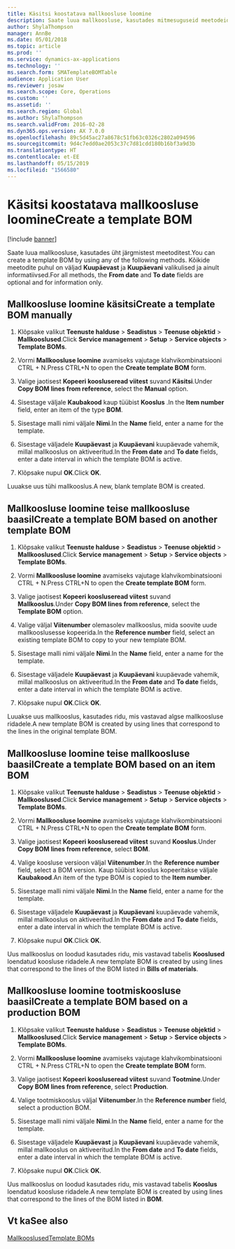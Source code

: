 ```yaml
---
title: Käsitsi koostatava mallkoosluse loomine
description: Saate luua mallkoosluse, kasutades mitmesuguseid meetodeid.
author: ShylaThompson
manager: AnnBe
ms.date: 05/01/2018
ms.topic: article
ms.prod: ''
ms.service: dynamics-ax-applications
ms.technology: ''
ms.search.form: SMATemplateBOMTable
audience: Application User
ms.reviewer: josaw
ms.search.scope: Core, Operations
ms.custom: ''
ms.assetid: ''
ms.search.region: Global
ms.author: ShylaThompson
ms.search.validFrom: 2016-02-28
ms.dyn365.ops.version: AX 7.0.0
ms.openlocfilehash: 89c5d45ac27a8678c51fb63c0326c2802a094596
ms.sourcegitcommit: 9d4c7edd0ae2053c37c7d81cdd180b16bf3a9d3b
ms.translationtype: HT
ms.contentlocale: et-EE
ms.lasthandoff: 05/15/2019
ms.locfileid: "1566580"
---
```

# <a name="create-a-template-bom"></a><span data-ttu-id="03a75-103">Käsitsi koostatava mallkoosluse loomine</span><span class="sxs-lookup"><span data-stu-id="03a75-103">Create a template BOM</span></span>   

[!include [banner](../includes/banner.md)]


<span data-ttu-id="03a75-104">Saate luua mallkoosluse, kasutades üht järgmistest meetoditest.</span><span class="sxs-lookup"><span data-stu-id="03a75-104">You can create a template BOM by using any of the following methods.</span></span> <span data-ttu-id="03a75-105">Kõikide meetodite puhul on väljad **Kuupäevast** ja **Kuupäevani** valikulised ja ainult informatiivsed.</span><span class="sxs-lookup"><span data-stu-id="03a75-105">For all methods, the **From date** and **To date** fields are optional and for information only.</span></span>

## <a name="create-a-template-bom-manually"></a><span data-ttu-id="03a75-106">Mallkoosluse loomine käsitsi</span><span class="sxs-lookup"><span data-stu-id="03a75-106">Create a template BOM manually</span></span>

1.  <span data-ttu-id="03a75-107">Klõpsake valikut **Teenuste halduse** \> **Seadistus** \> **Teenuse objektid** \> **Mallkooslused**.</span><span class="sxs-lookup"><span data-stu-id="03a75-107">Click **Service management** \> **Setup** \> **Service objects** \> **Template BOMs**.</span></span>

2.  <span data-ttu-id="03a75-108">Vormi **Mallkoosluse loomine** avamiseks vajutage klahvikombinatsiooni CTRL + N.</span><span class="sxs-lookup"><span data-stu-id="03a75-108">Press CTRL+N to open the **Create template BOM** form.</span></span>

3.  <span data-ttu-id="03a75-109">Valige jaotisest **Kopeeri koosluseread viitest** suvand **Käsitsi**.</span><span class="sxs-lookup"><span data-stu-id="03a75-109">Under **Copy BOM lines from reference**, select the **Manual** option.</span></span>

4.  <span data-ttu-id="03a75-110">Sisestage väljale **Kaubakood** kaup tüübist **Kooslus** .</span><span class="sxs-lookup"><span data-stu-id="03a75-110">In the **Item number** field, enter an item of the type **BOM**.</span></span>

5.  <span data-ttu-id="03a75-111">Sisestage malli nimi väljale **Nimi**.</span><span class="sxs-lookup"><span data-stu-id="03a75-111">In the **Name** field, enter a name for the template.</span></span>

6.  <span data-ttu-id="03a75-112">Sisestage väljadele **Kuupäevast** ja **Kuupäevani** kuupäevade vahemik, millal mallkooslus on aktiveeritud.</span><span class="sxs-lookup"><span data-stu-id="03a75-112">In the **From date** and **To date** fields, enter a date interval in which the template BOM is active.</span></span>

7.  <span data-ttu-id="03a75-113">Klõpsake nupul **OK**.</span><span class="sxs-lookup"><span data-stu-id="03a75-113">Click **OK**.</span></span>

<span data-ttu-id="03a75-114">Luuakse uus tühi mallkooslus.</span><span class="sxs-lookup"><span data-stu-id="03a75-114">A new, blank template BOM is created.</span></span>

## <a name="create-a-template-bom-based-on-another-template-bom"></a><span data-ttu-id="03a75-115">Mallkoosluse loomine teise mallkoosluse baasil</span><span class="sxs-lookup"><span data-stu-id="03a75-115">Create a template BOM based on another template BOM</span></span>

1.  <span data-ttu-id="03a75-116">Klõpsake valikut **Teenuste halduse** \> **Seadistus** \> **Teenuse objektid** \> **Mallkooslused**.</span><span class="sxs-lookup"><span data-stu-id="03a75-116">Click **Service management** \> **Setup** \> **Service objects** \> **Template BOMs**.</span></span>

2.  <span data-ttu-id="03a75-117">Vormi **Mallkoosluse loomine** avamiseks vajutage klahvikombinatsiooni CTRL + N.</span><span class="sxs-lookup"><span data-stu-id="03a75-117">Press CTRL+N to open the **Create template BOM** form.</span></span>

3.  <span data-ttu-id="03a75-118">Valige jaotisest **Kopeeri koosluseread viitest** suvand **Mallkooslus**.</span><span class="sxs-lookup"><span data-stu-id="03a75-118">Under **Copy BOM lines from reference**, select the **Template BOM** option.</span></span>

4.  <span data-ttu-id="03a75-119">Valige väljal **Viitenumber** olemasolev mallkooslus, mida soovite uude mallkooslusesse kopeerida.</span><span class="sxs-lookup"><span data-stu-id="03a75-119">In the **Reference number** field, select an existing template BOM to copy to your new template BOM.</span></span>

5.  <span data-ttu-id="03a75-120">Sisestage malli nimi väljale **Nimi**.</span><span class="sxs-lookup"><span data-stu-id="03a75-120">In the **Name** field, enter a name for the template.</span></span>

6.  <span data-ttu-id="03a75-121">Sisestage väljadele **Kuupäevast** ja **Kuupäevani** kuupäevade vahemik, millal mallkooslus on aktiveeritud.</span><span class="sxs-lookup"><span data-stu-id="03a75-121">In the **From date** and **To date** fields, enter a date interval in which the template BOM is active.</span></span>

7.  <span data-ttu-id="03a75-122">Klõpsake nupul **OK**.</span><span class="sxs-lookup"><span data-stu-id="03a75-122">Click **OK**.</span></span>

<span data-ttu-id="03a75-123">Luuakse uus mallkooslus, kasutades ridu, mis vastavad algse mallkoosluse ridadele.</span><span class="sxs-lookup"><span data-stu-id="03a75-123">A new template BOM is created by using lines that correspond to the lines in the original template BOM.</span></span>

## <a name="create-a-template-bom-based-on-an-item-bom"></a><span data-ttu-id="03a75-124">Mallkoosluse loomine teise mallkoosluse baasil</span><span class="sxs-lookup"><span data-stu-id="03a75-124">Create a template BOM based on an item BOM</span></span>

1.  <span data-ttu-id="03a75-125">Klõpsake valikut **Teenuste halduse** \> **Seadistus** \> **Teenuse objektid** \> **Mallkooslused**.</span><span class="sxs-lookup"><span data-stu-id="03a75-125">Click **Service management** \> **Setup** \> **Service objects** \> **Template BOMs**.</span></span>

2.  <span data-ttu-id="03a75-126">Vormi **Mallkoosluse loomine** avamiseks vajutage klahvikombinatsiooni CTRL + N.</span><span class="sxs-lookup"><span data-stu-id="03a75-126">Press CTRL+N to open the **Create template BOM** form.</span></span>

3.  <span data-ttu-id="03a75-127">Valige jaotisest **Kopeeri koosluseread viitest** suvand **Kooslus**.</span><span class="sxs-lookup"><span data-stu-id="03a75-127">Under **Copy BOM lines from reference**, select **BOM**.</span></span>

4.  <span data-ttu-id="03a75-128">Valige koosluse versioon väljal **Viitenumber**.</span><span class="sxs-lookup"><span data-stu-id="03a75-128">In the **Reference number** field, select a BOM version.</span></span> <span data-ttu-id="03a75-129">Kaup tüübist kooslus kopeeritakse väljale **Kaubakood**.</span><span class="sxs-lookup"><span data-stu-id="03a75-129">An item of the type BOM is copied to the **Item number**.</span></span>

5.  <span data-ttu-id="03a75-130">Sisestage malli nimi väljale **Nimi**.</span><span class="sxs-lookup"><span data-stu-id="03a75-130">In the **Name** field, enter a name for the template.</span></span>

6.  <span data-ttu-id="03a75-131">Sisestage väljadele **Kuupäevast** ja **Kuupäevani** kuupäevade vahemik, millal mallkooslus on aktiveeritud.</span><span class="sxs-lookup"><span data-stu-id="03a75-131">In the **From date** and **To date** fields, enter a date interval in which the template BOM is active.</span></span>

7.  <span data-ttu-id="03a75-132">Klõpsake nupul **OK**.</span><span class="sxs-lookup"><span data-stu-id="03a75-132">Click **OK**.</span></span>

<span data-ttu-id="03a75-133">Uus mallkooslus on loodud kasutades ridu, mis vastavad tabelis **Kooslused** loendatud koosluse ridadele.</span><span class="sxs-lookup"><span data-stu-id="03a75-133">A new template BOM is created by using lines that correspond to the lines of the BOM listed in **Bills of materials**.</span></span>

## <a name="create-a-template-bom-based-on-a-production-bom"></a><span data-ttu-id="03a75-134">Mallkoosluse loomine tootmiskoosluse baasil</span><span class="sxs-lookup"><span data-stu-id="03a75-134">Create a template BOM based on a production BOM</span></span>

1.  <span data-ttu-id="03a75-135">Klõpsake valikut **Teenuste halduse** \> **Seadistus** \> **Teenuse objektid** \> **Mallkooslused**.</span><span class="sxs-lookup"><span data-stu-id="03a75-135">Click **Service management** \> **Setup** \> **Service objects** \> **Template BOMs**.</span></span>

2.  <span data-ttu-id="03a75-136">Vormi **Mallkoosluse loomine** avamiseks vajutage klahvikombinatsiooni CTRL + N.</span><span class="sxs-lookup"><span data-stu-id="03a75-136">Press CTRL+N to open the **Create template BOM** form.</span></span>

3.  <span data-ttu-id="03a75-137">Valige jaotisest **Kopeeri koosluseread viitest** suvand **Tootmine**.</span><span class="sxs-lookup"><span data-stu-id="03a75-137">Under **Copy BOM lines from reference**, select **Production**.</span></span>

4.  <span data-ttu-id="03a75-138">Valige tootmiskooslus väljal **Viitenumber**.</span><span class="sxs-lookup"><span data-stu-id="03a75-138">In the **Reference number** field, select a production BOM.</span></span>

5.  <span data-ttu-id="03a75-139">Sisestage malli nimi väljale **Nimi**.</span><span class="sxs-lookup"><span data-stu-id="03a75-139">In the **Name** field, enter a name for the template.</span></span>

6.  <span data-ttu-id="03a75-140">Sisestage väljadele **Kuupäevast** ja **Kuupäevani** kuupäevade vahemik, millal mallkooslus on aktiveeritud.</span><span class="sxs-lookup"><span data-stu-id="03a75-140">In the **From date** and **To date** fields, enter a date interval in which the template BOM is active.</span></span>

7.  <span data-ttu-id="03a75-141">Klõpsake nupul **OK**.</span><span class="sxs-lookup"><span data-stu-id="03a75-141">Click **OK**.</span></span>

<span data-ttu-id="03a75-142">Uus mallkooslus on loodud kasutades ridu, mis vastavad tabelis **Kooslus** loendatud koosluse ridadele.</span><span class="sxs-lookup"><span data-stu-id="03a75-142">A new template BOM is created by using lines that correspond to the lines of the BOM listed in **BOM**.</span></span>

## <a name="see-also"></a><span data-ttu-id="03a75-143">Vt ka</span><span class="sxs-lookup"><span data-stu-id="03a75-143">See also</span></span>

[<span data-ttu-id="03a75-144">Mallkooslused</span><span class="sxs-lookup"><span data-stu-id="03a75-144">Template BOMs</span></span>](template-boms.md)

  


